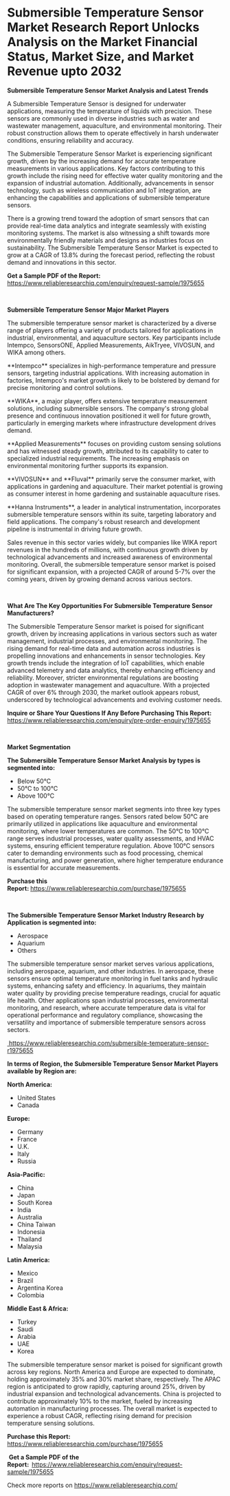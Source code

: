<p><h1>Submersible Temperature Sensor Market Research Report Unlocks Analysis on the Market Financial Status, Market Size, and Market Revenue upto 2032</h1></p><p><strong>Submersible Temperature Sensor Market Analysis and Latest Trends</strong></p>
<p><p>A Submersible Temperature Sensor is designed for underwater applications, measuring the temperature of liquids with precision. These sensors are commonly used in diverse industries such as water and wastewater management, aquaculture, and environmental monitoring. Their robust construction allows them to operate effectively in harsh underwater conditions, ensuring reliability and accuracy.</p><p>The Submersible Temperature Sensor Market is experiencing significant growth, driven by the increasing demand for accurate temperature measurements in various applications. Key factors contributing to this growth include the rising need for effective water quality monitoring and the expansion of industrial automation. Additionally, advancements in sensor technology, such as wireless communication and IoT integration, are enhancing the capabilities and applications of submersible temperature sensors.</p><p>There is a growing trend toward the adoption of smart sensors that can provide real-time data analytics and integrate seamlessly with existing monitoring systems. The market is also witnessing a shift towards more environmentally friendly materials and designs as industries focus on sustainability. The Submersible Temperature Sensor Market is expected to grow at a CAGR of 13.8% during the forecast period, reflecting the robust demand and innovations in this sector.</p></p>
<p><strong>Get a Sample PDF of the Report:&nbsp;</strong> <a href="https://www.reliableresearchiq.com/enquiry/request-sample/1975655?utm_campaign=2947&utm_medium=2&utm_source=Github&utm_content=ia&utm_term=05042025&utm_id=submersible-temperature-sensor">https://www.reliableresearchiq.com/enquiry/request-sample/1975655</a></p>
<p>&nbsp;</p>
<p><strong>Submersible Temperature Sensor Major Market Players</strong></p>
<p><p>The submersible temperature sensor market is characterized by a diverse range of players offering a variety of products tailored for applications in industrial, environmental, and aquaculture sectors. Key participants include Intempco, SensorsONE, Applied Measurements, AikTryee, VIVOSUN, and WIKA among others.</p><p>**Intempco** specializes in high-performance temperature and pressure sensors, targeting industrial applications. With increasing automation in factories, Intempco's market growth is likely to be bolstered by demand for precise monitoring and control solutions.</p><p>**WIKA**, a major player, offers extensive temperature measurement solutions, including submersible sensors. The company's strong global presence and continuous innovation positioned it well for future growth, particularly in emerging markets where infrastructure development drives demand.</p><p>**Applied Measurements** focuses on providing custom sensing solutions and has witnessed steady growth, attributed to its capability to cater to specialized industrial requirements. The increasing emphasis on environmental monitoring further supports its expansion.</p><p>**VIVOSUN** and **Fluval** primarily serve the consumer market, with applications in gardening and aquaculture. Their market potential is growing as consumer interest in home gardening and sustainable aquaculture rises.</p><p>**Hanna Instruments**, a leader in analytical instrumentation, incorporates submersible temperature sensors within its suite, targeting laboratory and field applications. The company's robust research and development pipeline is instrumental in driving future growth.</p><p>Sales revenue in this sector varies widely, but companies like WIKA report revenues in the hundreds of millions, with continuous growth driven by technological advancements and increased awareness of environmental monitoring. Overall, the submersible temperature sensor market is poised for significant expansion, with a projected CAGR of around 5-7% over the coming years, driven by growing demand across various sectors.</p></p>
<p>&nbsp;</p>
<p><strong>What Are The Key Opportunities For Submersible Temperature Sensor Manufacturers?</strong></p>
<p><p>The Submersible Temperature Sensor market is poised for significant growth, driven by increasing applications in various sectors such as water management, industrial processes, and environmental monitoring. The rising demand for real-time data and automation across industries is propelling innovations and enhancements in sensor technologies. Key growth trends include the integration of IoT capabilities, which enable advanced telemetry and data analytics, thereby enhancing efficiency and reliability. Moreover, stricter environmental regulations are boosting adoption in wastewater management and aquaculture. With a projected CAGR of over 6% through 2030, the market outlook appears robust, underscored by technological advancements and evolving customer needs.</p></p>
<p><strong>Inquire or Share Your Questions If Any Before Purchasing This Report:</strong> <a href="https://www.reliableresearchiq.com/enquiry/pre-order-enquiry/1975655?utm_campaign=2947&utm_medium=2&utm_source=Github&utm_content=ia&utm_term=05042025&utm_id=submersible-temperature-sensor">https://www.reliableresearchiq.com/enquiry/pre-order-enquiry/1975655</a></p>
<p>&nbsp;</p>
<p><strong>Market Segmentation</strong></p>
<p><strong>The Submersible Temperature Sensor Market Analysis by types is segmented into:</strong></p>
<p><ul><li>Below 50℃</li><li>50℃ to 100℃</li><li>Above 100℃</li></ul></p>
<p><p>The submersible temperature sensor market segments into three key types based on operating temperature ranges. Sensors rated below 50℃ are primarily utilized in applications like aquaculture and environmental monitoring, where lower temperatures are common. The 50℃ to 100℃ range serves industrial processes, water quality assessments, and HVAC systems, ensuring efficient temperature regulation. Above 100℃ sensors cater to demanding environments such as food processing, chemical manufacturing, and power generation, where higher temperature endurance is essential for accurate measurements.</p></p>
<p><strong>Purchase this Report:&nbsp;</strong><a href="https://www.reliableresearchiq.com/purchase/1975655?utm_campaign=2947&utm_medium=2&utm_source=Github&utm_content=ia&utm_term=05042025&utm_id=submersible-temperature-sensor">https://www.reliableresearchiq.com/purchase/1975655</a></p>
<p>&nbsp;</p>
<p><strong>The Submersible Temperature Sensor Market Industry Research by Application is segmented into:</strong></p>
<p><ul><li>Aerospace</li><li>Aquarium</li><li>Others</li></ul></p>
<p><p>The submersible temperature sensor market serves various applications, including aerospace, aquarium, and other industries. In aerospace, these sensors ensure optimal temperature monitoring in fuel tanks and hydraulic systems, enhancing safety and efficiency. In aquariums, they maintain water quality by providing precise temperature readings, crucial for aquatic life health. Other applications span industrial processes, environmental monitoring, and research, where accurate temperature data is vital for operational performance and regulatory compliance, showcasing the versatility and importance of submersible temperature sensors across sectors.</p></p>
<p><a href="https://www.reliableresearchiq.com/submersible-temperature-sensor-r1975655?utm_campaign=2947&utm_medium=2&utm_source=Github&utm_content=ia&utm_term=05042025&utm_id=submersible-temperature-sensor">&nbsp;https://www.reliableresearchiq.com/submersible-temperature-sensor-r1975655</a></p>
<p><strong>In terms of Region, the Submersible Temperature Sensor Market Players available by Region are:</strong></p>
<p>
    <p> <strong> North America: </strong>
        <ul>
            <li>United States</li>
            <li>Canada</li>
        </ul>
        </p> 
    <p> <strong> Europe: </strong>
        <ul>
            <li>Germany</li>
            <li>France</li>
            <li>U.K.</li>
            <li>Italy</li>
            <li>Russia</li>
        </ul>
        </p> 
    <p> <strong> Asia-Pacific: </strong>
        <ul>
            <li>China</li>
            <li>Japan</li>
            <li>South Korea</li>
            <li>India</li>
            <li>Australia</li>
            <li>China Taiwan</li>
            <li>Indonesia</li>
            <li>Thailand</li>
            <li>Malaysia</li>
        </ul>
        </p> 
    <p> <strong> Latin America: </strong>
        <ul>
            <li>Mexico</li>
            <li>Brazil</li>
            <li>Argentina Korea</li>
            <li>Colombia</li>
        </ul>
        </p> 
    <p> <strong> Middle East & Africa: </strong>
        <ul>
            <li>Turkey</li>
            <li>Saudi</li>
            <li>Arabia</li>
            <li>UAE</li>
            <li>Korea</li>
        </ul>
    </p>
    </p>
<p><p>The submersible temperature sensor market is poised for significant growth across key regions. North America and Europe are expected to dominate, holding approximately 35% and 30% market share, respectively. The APAC region is anticipated to grow rapidly, capturing around 25%, driven by industrial expansion and technological advancements. China is projected to contribute approximately 10% to the market, fueled by increasing automation in manufacturing processes. The overall market is expected to experience a robust CAGR, reflecting rising demand for precision temperature sensing solutions.</p></p>
<p><strong>Purchase this Report: </strong><a href="https://www.reliableresearchiq.com/purchase/1975655?utm_campaign=2947&utm_medium=2&utm_source=Github&utm_content=ia&utm_term=05042025&utm_id=submersible-temperature-sensor">https://www.reliableresearchiq.com/purchase/1975655</a></p>
<p>&nbsp;<strong>Get a Sample PDF of the Report:&nbsp;&nbsp;</strong><a href="https://www.reliableresearchiq.com/enquiry/request-sample/1975655?utm_campaign=2947&utm_medium=2&utm_source=Github&utm_content=ia&utm_term=05042025&utm_id=submersible-temperature-sensor">https://www.reliableresearchiq.com/enquiry/request-sample/1975655</a></p>
<p><strong></strong></p>
<p>Check more reports on <a href="https://www.reliableresearchiq.com/?utm_campaign=2947&utm_medium=2&utm_source=Github&utm_content=ia&utm_term=05042025&utm_id=submersible-temperature-sensor">https://www.reliableresearchiq.com/</a></p>